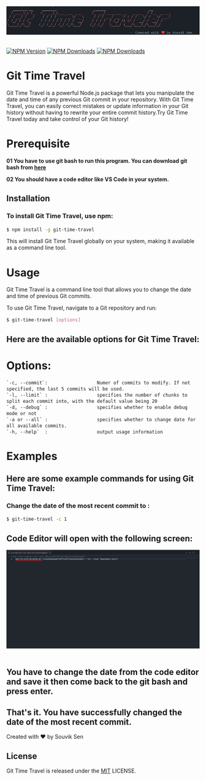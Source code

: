 <img src="./screenShots/SS1.jpeg">
<br />
<br />


[![NPM Version][npm-image]][npm-url]
[![NPM Downloads][downloads-image]][downloads-url]
[![NPM Downloads](https://img.shields.io/npm/dt/git-time-travel.svg?style=flat)](https://npmcharts.com/compare/git-time-travel?minimal=true)

# Git Time Travel

Git Time Travel is a powerful Node.js package that lets you manipulate the date and time of any previous Git commit in your repository. With Git Time Travel, you can easily correct mistakes or update information in your Git history without having to rewrite your entire commit history.Try Git Time Travel today and take control of your Git history!

# Prerequisite
**01 You have to use git bash to run this program. You can download git bash from [here](https://git-scm.com/downloads)**

**02 You should have a code editor like VS Code in your system.**

## Installation

### To install Git Time Travel, use npm:

```sh
$ npm install -g git-time-travel
```
This will install Git Time Travel globally on your system, making it available as a command line tool.

# Usage

Git Time Travel is a command line tool that allows you to change the date and time of previous Git commits.

To use Git Time Travel, navigate to a Git repository and run:

```bash
$ git-time-travel [options]
```
## Here are the available options for Git Time Travel:


# Options:

    `-c, --commit`:                  Numer of commits to modify. If not specified, the last 5 commits will be used.
    `-l, --limit` :                  specifies the number of chunks to split each commit into, with the default value being 20
    `-d, --debug` :                  specifies whether to enable debug mode or not
    `-a or --all` :                  specifies whether to change date for all available commits.
    `-h, --help`  :                  output usage information


# Examples
## Here are some example commands for using Git Time Travel:
### Change the date of the most recent commit to :

```bash
$ git-time-travel -c 1
```

## Code Editor will open with the following screen:

<img src="./screenShots/SS2.jpeg">
<br />
<br />

## You have to change the date from the code editor and save it then come back to the git bash and press enter.

## That's it. You have successfully changed the date of the most recent commit.


Created with ❤️ by Souvik Sen


## License

Git Time Travel is released under the [MIT](LICENSE) LICENSE.

[npm-image]: https://img.shields.io/npm/v/git-time-travel.svg
[npm-url]: https://www.npmjs.com/package/git-time-travel
[downloads-image]: https://img.shields.io/npm/dm/git-time-travel.svg
[downloads-url]: https://www.npmjs.com/package/git-time-travel